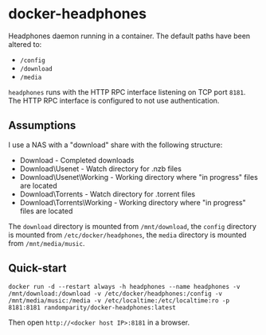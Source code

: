 docker-headphones
=================

Headphones daemon running in a container. The default paths have been altered to:

 * `/config`
 * `/download`
 * `/media`

`headphones` runs with the HTTP RPC interface listening on TCP port `8181`. The HTTP RPC interface is configured to not use authentication.

Assumptions
-----------

I use a NAS with a "download" share with the following structure:

  - Download                  - Completed downloads
  - Download\Usenet           - Watch directory for .nzb files
  - Download\Usenet\Working   - Working directory where "in progress" files are located
  - Download\Torrents         - Watch directory for .torrent files
  - Download\Torrents\Working - Working directory where "in progress" files are located

The `download` directory is mounted from `/mnt/download`, the `config` directory is mounted from `/etc/docker/headphones`, the `media` directory is mounted from `/mnt/media/music`.

Quick-start
-----------

`docker run -d --restart always -h headphones --name headphones -v /mnt/download:/download -v /etc/docker/headphones:/config -v /mnt/media/music:/media -v /etc/localtime:/etc/localtime:ro -p 8181:8181 randomparity/docker-headphones:latest`

Then open `http://<docker host IP>:8181` in a browser.
